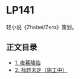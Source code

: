 # LP141

轻小说《Zhabei/Zero》策划。

## 正文目录

- [1. 夜幕降临](https://neruthes.github.io/LP141/#go-0)
- [2. 标题未定（施工中）](https://neruthes.github.io/LP141/#go-1)
